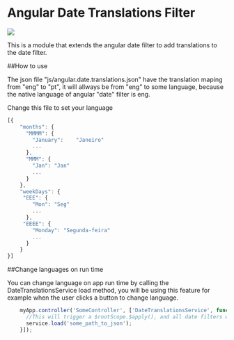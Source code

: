 # Angular Date Translations Filter

<p><a href="https://travis-ci.org/eralha/angular-date-translations" target="_blank"><img src="https://travis-ci.org/eralha/angular-date-translations.svg?branch=master" /></a></p>

<p>This is a module that extends the angular date filter to add translations to the date filter.</p>

##How to use

<p>The json file "js/angular.date.translations.json" have the translation maping from "eng" to "pt", it will allways be from "eng" to some language, because the native language of angular "date" filter is eng.</p>

<p>Change this file to set your language</p>

```javascript
[{
	"months": {
	  "MMMM": {
	    "January":    "Janeiro"
	    ...
	  },
	  "MMM": {
	    "Jan": "Jan"
	    ...
	  }
	},
	"weekDays": {
	 "EEE": {
	    "Mon": "Seg"
	    ...
	  },
	 "EEEE": {
	    "Monday": "Segunda-feira"
	    ...
	  }
	}
}]
```

##Change languages on run time

<p>You can change language on app run time by calling the DateTranslationsService load method, you will be using this feature for example when the user clicks a button to change language.</p>

```javascript
	myApp.controller('SomeController', ['DateTranslationsService', function(service) {
	  //This will trigger a $rootScope.$apply(), and all date filters will be updated
	  service.load('some_path_to_json');
	}]);
```